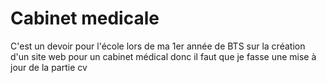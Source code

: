 # Cabinet medicale
C'est un devoir pour l'école lors de ma 1er année de BTS sur la création d'un site web pour un cabinet médical donc il faut que je fasse une mise à jour de la partie cv
